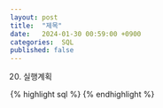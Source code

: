 ```yaml
---
layout: post
title:  "제목"
date:   2024-01-30 00:59:00 +0900
categories:  SQL
published: false
---
```


20. 실행계획

{% highlight sql %}
{% endhighlight %}